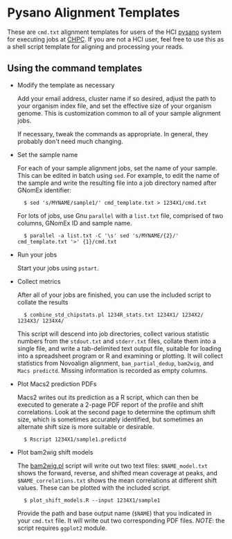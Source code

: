 # Pysano Alignment Templates

These are `cmd.txt` alignment templates for users of the HCI 
[pysano](https://healthcare.utah.edu/huntsmancancerinstitute/research/shared-resources/center-managed/bioinformatics/pysano/) 
system for executing jobs at [CHPC](https://www.chpc.utah.edu). If you are not a HCI 
user, feel free to use this as a shell script template for aligning and processing 
your reads.

## Using the command templates

- Modify the template as necessary

    Add your email address, cluster name if so desired, adjust the path to your 
    organism index file, and set the effective size of your organism genome. This 
    is customization common to all of your sample alignment jobs.
    
    If necessary, tweak the commands as appropriate. In general, they probably 
    don't need much changing.

- Set the sample name

    For each of your sample alignment jobs, set the name of your sample. This can 
    be edited in batch using `sed`. For example, to edit the name of the sample and 
    write the resulting file into a job directory named after GNomEx identifier:
    
        $ sed 's/MYNAME/sample1/' cmd_template.txt > 1234X1/cmd.txt
    
    For lots of jobs, use Gnu `parallel` with a `list.txt` file, comprised of two 
    columns, GNomEx ID and sample name.
    
        $ parallel -a list.txt -C '\s' sed 's/MYNAME/{2}/' cmd_template.txt '>' {1}/cmd.txt

- Run your jobs

    Start your jobs using `pstart`.

- Collect metrics

    After all of your jobs are finished, you can use the included script to collate the 
    results
    
        $ combine_std_chipstats.pl 1234R_stats.txt 1234X1/ 1234X2/ 1234X3/ 1234X4/
    
    This script will descend into job directories, collect various statistic numbers 
    from the `stdout.txt` and `stderr.txt` files, collate them into a single file, and 
    write a tab-delimited text output file, suitable for loading into a spreadsheet 
    program or R and examining or plotting. It will collect statistics from Novoalign 
    alignment, `bam_partial_dedup`, `bam2wig`, and `Macs predictd`. Missing information 
    is recorded as empty columns.

- Plot Macs2 prediction PDFs

    Macs2 writes out its prediction as a R script, which can then be executed to 
    generate a 2-page PDF report of the profile and shift correlations. Look at the 
    second page to determine the optimum shift size, which is sometimes accurately 
    identified, but sometimes an alternate shift size is more suitable or desirable.
    
        $ Rscript 1234X1/sample1.predictd
    
- Plot bam2wig shift models

    The [bam2wig.pl](https://metacpan.org/pod/bam2wig.pl) script will write out two 
    text files: `$NAME_model.txt` shows the forward, reverse, and shifted mean coverage 
    at peaks, and `$NAME_correlations.txt` shows the mean correlations at different 
    shift values. These can be plotted with the included script.
    
        $ plot_shift_models.R --input 1234X1/sample1
    
    Provide the path and base output name (`$NAME`) that you indicated in your `cmd.txt`
    file. It will write out two corresponding PDF files. *NOTE*: the script requires 
    `ggplot2` module.


 

